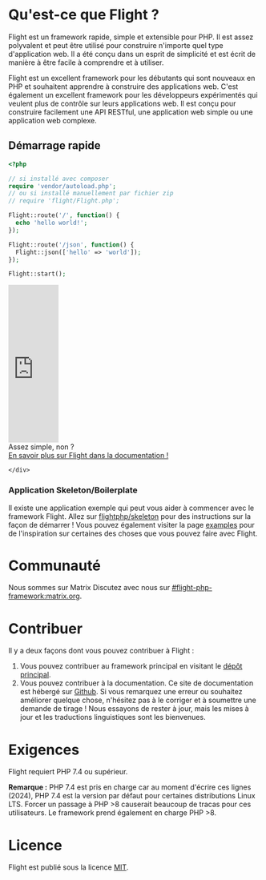# Qu'est-ce que Flight ?

Flight est un framework rapide, simple et extensible pour PHP. Il est assez polyvalent et peut être utilisé pour construire n'importe quel type d'application web. Il a été conçu dans un esprit de simplicité et est écrit de manière à être facile à comprendre et à utiliser.

Flight est un excellent framework pour les débutants qui sont nouveaux en PHP et souhaitent apprendre à construire des applications web. C'est également un excellent framework pour les développeurs expérimentés qui veulent plus de contrôle sur leurs applications web. Il est conçu pour construire facilement une API RESTful, une application web simple ou une application web complexe.

## Démarrage rapide

```php
<?php

// si installé avec composer
require 'vendor/autoload.php';
// ou si installé manuellement par fichier zip
// require 'flight/Flight.php';

Flight::route('/', function() {
  echo 'hello world!';
});

Flight::route('/json', function() {
  Flight::json(['hello' => 'world']);
});

Flight::start();
```

<div class="flight-block-video">
  <div class="row">
    <div class="col-12 col-md-6 position-relative video-wrapper">
      <iframe class="video-bg" width="100vw" height="315" src="https://www.youtube.com/embed/VCztp1QLC2c?si=W3fSWEKmoCIlC7Z5" title="Lecteur vidéo YouTube" frameborder="0" allow="accelerometer; autoplay; clipboard-write; encrypted-media; gyroscope; picture-in-picture; web-share" allowfullscreen></iframe>
    </div>
    <div class="col-12 col-md-6 text-center mt-5 pt-5">
      <span class="fligth-title-video">Assez simple, non ?</span>
      <br>
      <a href="https://docs.flightphp.com/learn">En savoir plus sur Flight dans la documentation !</a>

    </div>
  </div>
</div>

### Application Skeleton/Boilerplate

Il existe une application exemple qui peut vous aider à commencer avec le framework Flight. Allez sur [flightphp/skeleton](https://github.com/flightphp/skeleton) pour des instructions sur la façon de démarrer ! Vous pouvez également visiter la page [examples](examples) pour de l'inspiration sur certaines des choses que vous pouvez faire avec Flight.

# Communauté

Nous sommes sur Matrix Discutez avec nous sur [#flight-php-framework:matrix.org](https://matrix.to/#/#flight-php-framework:matrix.org).

# Contribuer

Il y a deux façons dont vous pouvez contribuer à Flight :

1. Vous pouvez contribuer au framework principal en visitant le [dépôt principal](https://github.com/flightphp/core).
1. Vous pouvez contribuer à la documentation. Ce site de documentation est hébergé sur [Github](https://github.com/flightphp/docs). Si vous remarquez une erreur ou souhaitez améliorer quelque chose, n'hésitez pas à le corriger et à soumettre une demande de tirage ! Nous essayons de rester à jour, mais les mises à jour et les traductions linguistiques sont les bienvenues.

# Exigences

Flight requiert PHP 7.4 ou supérieur.

**Remarque :** PHP 7.4 est pris en charge car au moment d'écrire ces lignes (2024), PHP 7.4 est la version par défaut pour certaines distributions Linux LTS. Forcer un passage à PHP >8 causerait beaucoup de tracas pour ces utilisateurs. Le framework prend également en charge PHP >8.

# Licence

Flight est publié sous la licence [MIT](https://github.com/flightphp/core/blob/master/LICENSE).